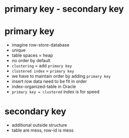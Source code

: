 # primary key - secondary key

# primary key

- imagine row-store-database
- unique
- table spaces = heap
- no order by default
- `clustering` = add `primary key`
- `clustered index` = `primary key`
- we have to maintain order by adding `primary key`
- insert row data need to be fit in order
- index-organized-table in Oracle
- `primary key = clustered` index is for speed

# secondary key

- additional outside structure
- table are mess, row-id is mess

